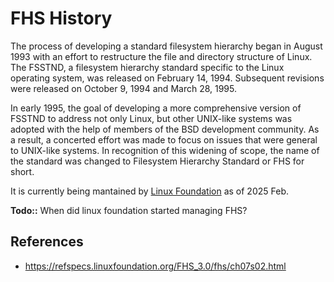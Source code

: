 # FHS History

The process of developing a standard filesystem hierarchy began in August 1993 with an effort to restructure the file and directory structure of Linux. The FSSTND, a filesystem hierarchy standard specific to the Linux operating system, was released on February 14, 1994. Subsequent revisions were released on October 9, 1994 and March 28, 1995.

In early 1995, the goal of developing a more comprehensive version of FSSTND to address not only Linux, but other UNIX-like systems was adopted with the help of members of the BSD development community. As a result, a concerted effort was made to focus on issues that were general to UNIX-like systems. In recognition of this widening of scope, the name of the standard was changed to Filesystem Hierarchy Standard or FHS for short.

It is currently being mantained by [Linux Foundation](/linux-foundation/linux-foundation) as of 2025 Feb.

**Todo::** When did linux foundation started managing FHS?

## References

- https://refspecs.linuxfoundation.org/FHS_3.0/fhs/ch07s02.html
